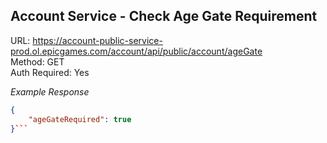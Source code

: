 ## Account Service - Check Age Gate Requirement

URL: https://account-public-service-prod.ol.epicgames.com/account/api/public/account/ageGate \
Method: GET \
Auth Required: Yes

_Example Response_

```json
{
    "ageGateRequired": true
}```
